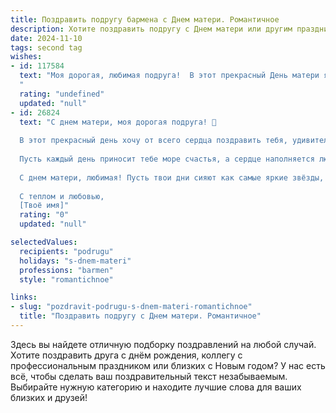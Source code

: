```yaml
---
title: Поздравить подругу бармена с Днем матери. Романтичное
description: Хотите поздравить подругу с Днем матери или другим праздником? Наш ИИ создаст незабываемое поздравление, а вы обязательно выделитесь среди других.  
date: 2024-11-10
tags: second tag
wishes:
- id: 117584
  text: "Моя дорогая, любимая подруга!  В этот прекрасный День матери я хочу от всего сердца поздравить тебя! Пусть твой талант, как мастерски приготовленный коктейль,  радует всех окружающих, а любовь и нежность, словно сладкий ликер, наполняют твою жизнь яркими красками и  безграничным счастьем.  Пусть каждый твой день будет таким же искристым и незабываемым, как лучшие творения за барной стойкой. С праздником!
  "
  rating: "undefined"
  updated: "null"
- id: 26824
  text: "С днем матери, моя дорогая подруга! 🌹
  
  В этот прекрасный день хочу от всего сердца поздравить тебя, удивительная женщина и замечательная мама! Твоя любовь, забота и поддержка делают мир вокруг таким теплым и уютным. Как бармен, ты создаешь атмосферу радости и комфорта, а как мама - ты даришь жизнь искреннюю улыбку и нежные объятия.
  
  Пусть каждый день приносит тебе море счастья, а сердце наполняется любовью и благодарностью. Ты - источник вдохновения и силы для всех нас, и мы так тебя ценим!
  
  С днем матери, любимая! Пусть твои дни сияют как самые яркие звёзды, а ночи наполнены самыми сладкими сновидениями. Ты - настоящая магия! 🌟
  
  С теплом и любовью,
  [Твоё имя]"
  rating: "0"
  updated: "null"

selectedValues:
  recipients: "podrugu"
  holidays: "s-dnem-materi"
  professions: "barmen"
  style: "romantichnoe"

links:
- slug: "pozdravit-podrugu-s-dnem-materi-romantichnoe"
  title: "Поздравить подругу с Днем матери. Романтичное"
---
```


Здесь вы найдете отличную подборку поздравлений на любой случай. 
Хотите поздравить друга с днём рождения, коллегу с профессиональным праздником или близких с Новым годом? У нас есть всё, чтобы сделать ваш поздравительный текст незабываемым. Выбирайте нужную категорию и находите лучшие слова для ваших близких и друзей!
